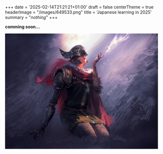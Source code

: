 +++
date = '2025-02-14T21:21:21+01:00'
draft = false
centerTheme = true
headerImage = "/images/649533.png"
title = 'Japanese learning in 2025'
summary = "_nothing_"
+++

**comming soon...**

![malenia](/images/1137520.jpg)